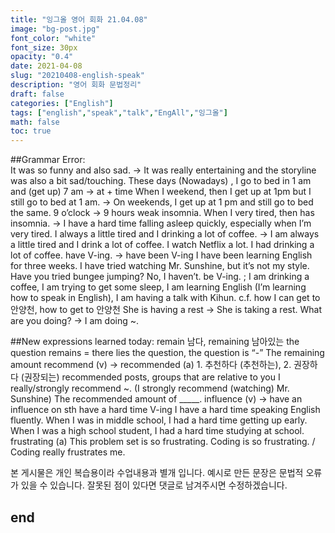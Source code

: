 ```yaml
---
title: "잉그올 영어 회화 21.04.08"
image: "bg-post.jpg"
font_color: "white"
font_size: 30px
opacity: "0.4"
date: 2021-04-08
slug: "20210408-english-speak"
description: "영어 회화 문법정리"
draft: false
categories: ["English"]
tags: ["english","speak","talk","EngAll","잉그올"]
math: false
toc: true
---
```


##Grammar Error:  
It was so funny and also sad. → It was really entertaining and the storyline was also a bit sad/touching.
These days (Nowadays) , I go to bed in 1 am and (get up) 7 am → at + time
When I weekend, then I get up at 1pm but I still go to bed at 1 am. 
→ On weekends, I get up at 1 pm and still go to bed the same.
9 o’clock → 9 hours
weak insomnia. When I very tired, then has insomnia.
→ I have a hard time falling asleep quickly, especially when I’m very tired.
I always a little tired and I drinking a lot of coffee. 
→ I am always a little tired and I drink a lot of coffee. 
I watch Netflix a lot.
I had drinking a lot of coffee.
have V-ing. → have been V-ing
I have been learning English for three weeks.
I have tried watching Mr. Sunshine, but it’s not my style.
Have you tried bungee jumping? No, I haven’t.
be V-ing. ; I am drinking a coffee, I am trying to get some sleep, I am learning English (I’m learning how to speak in English), I am having a talk with Kihun.
c.f. how I can get to 안양천, how to get to 안양천
She is having a rest → She is taking a rest.
What are you doing? → I am doing ~. 

##New expressions learned today: 
remain 남다, remaining 남아있는
the question remains = there lies the question, the question is “-”
The remaining amount
recommend (v) → recommended (a) 1. 추천하다 (추천하는), 2. 권장하다 (권장되는)
recommended posts, groups that are relative to you
I really/strongly recommend ~. (I strongly recommend (watching) Mr. Sunshine)
The recommended amount of _____.
influence (v) → have an influence on sth
have a hard time V-ing
I have a hard time speaking English fluently.
When I was in middle school, I had a hard time getting up early.
When I was a high school student, I had a hard time studying at school.
frustrating (a)
This problem set is so frustrating.
Coding is so frustrating. / Coding really frustrates me.



본 게시물은 개인 복습용이라 수업내용과 별개 입니다.
예시로 만든 문장은 문법적 오류가 있을 수 있습니다. 
잘못된 점이 있다면 댓글로 남겨주시면 수정하겠습니다. 


## end